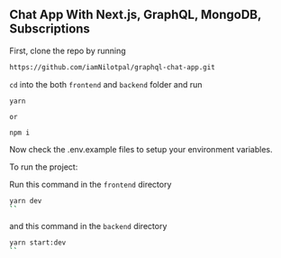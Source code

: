 ## Chat App With Next.js, GraphQL, MongoDB, Subscriptions

First, clone the repo by running

```bash
https://github.com/iamNilotpal/graphql-chat-app.git
```

`cd` into the both `frontend` and `backend` folder and run

```
yarn

or

npm i
```

Now check the .env.example files to setup your environment variables.

To run the project:

Run this command in the `frontend` directory

```bash
yarn dev
``
```

and this command in the `backend` directory

```bash
yarn start:dev
``
```

